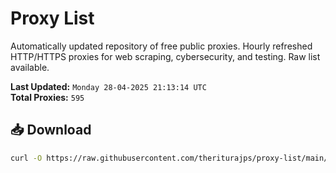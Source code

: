 # Proxy List

Automatically updated repository of free public proxies. Hourly refreshed HTTP/HTTPS proxies for web scraping, cybersecurity, and testing. Raw list available.

**Last Updated:** `Monday 28-04-2025 21:13:14 UTC`  
**Total Proxies:** `595`

## 📥 Download
```bash
curl -O https://raw.githubusercontent.com/theriturajps/proxy-list/main/proxies.txt
